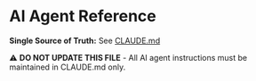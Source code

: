 # AI Agent Reference

**Single Source of Truth:** See [CLAUDE.md](CLAUDE.md)

⚠️ **DO NOT UPDATE THIS FILE** - All AI agent instructions must be maintained in CLAUDE.md only.